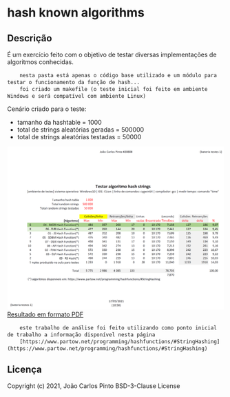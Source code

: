 ﻿# hash known algorithms

## Descrição

É um exercício feito com o objetivo de testar diversas implementações de algoritmos conhecidas.

```
    nesta pasta está apenas o código base utilizado e um módulo para testar o funcionamento da função de hash...
	foi criado um makefile (o teste inicial foi feito em ambiente Windows e será compatível com ambiente Linux)
```

Cenário criado para o teste:
- tamanho da hashtable = 1000
- total de strings aleatórias geradas = 500000
- total de strings aleatórias testadas = 50000

![resultado dos testes efetuados](res/hash_known_algorithms_bateria_testes_publicar.png)
[Resultado em formato PDF](hash_known_algorithms_bateria_testes_publicar.pdf)

```
    este trabalho de análise foi feito utilizando como ponto inicial de trabalho a informação disponível nesta página
	[https://www.partow.net/programming/hashfunctions/#StringHashing](https://www.partow.net/programming/hashfunctions/#StringHashing)
```


## Licença

Copyright (c) 2021, João Carlos Pinto
BSD-3-Clause License
